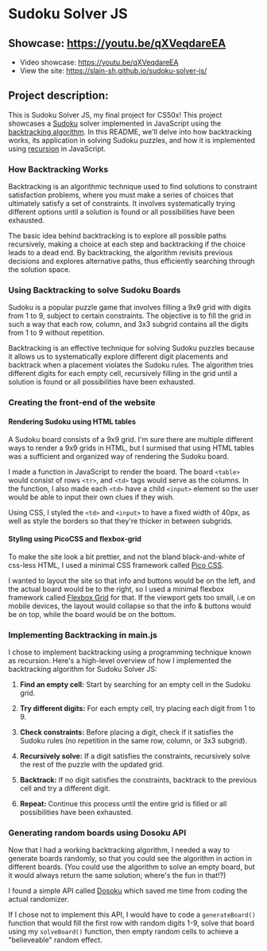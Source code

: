 # Sudoku Solver JS
## Showcase: https://youtu.be/qXVeqdareEA
- Video showcase: https://youtu.be/qXVeqdareEA
- View the site: https://slain-sh.github.io/sudoku-solver-js/

## Project description:

This is Sudoku Solver JS, my final project for CS50x! This project showcases a [Sudoku](https://en.wikipedia.org/wiki/Sudoku) solver implemented in JavaScript using the [backtracking algorithm](https://en.wikipedia.org/wiki/Sudoku_solving_algorithms). In this README, we'll delve into how backtracking works, its application in solving Sudoku puzzles, and how it is implemented using [recursion](https://en.wikipedia.org/wiki/Recursion_(computer_science)) in JavaScript.

### How Backtracking Works

Backtracking is an algorithmic technique used to find solutions to constraint satisfaction problems, where you must make a series of choices that ultimately satisfy a set of constraints. It involves systematically trying different options until a solution is found or all possibilities have been exhausted.

The basic idea behind backtracking is to explore all possible paths recursively, making a choice at each step and backtracking if the choice leads to a dead end. By backtracking, the algorithm revisits previous decisions and explores alternative paths, thus efficiently searching through the solution space.

### Using Backtracking to solve Sudoku Boards

Sudoku is a popular puzzle game that involves filling a 9x9 grid with digits from 1 to 9, subject to certain constraints. The objective is to fill the grid in such a way that each row, column, and 3x3 subgrid contains all the digits from 1 to 9 without repetition.

Backtracking is an effective technique for solving Sudoku puzzles because it allows us to systematically explore different digit placements and backtrack when a placement violates the Sudoku rules. The algorithm tries different digits for each empty cell, recursively filling in the grid until a solution is found or all possibilities have been exhausted.

### Creating the front-end of the website
#### Rendering Sudoku using HTML tables
A Sudoku board consists of a 9x9 grid. I'm sure there are multiple different ways to render a 9x9 grids in HTML, but I surmised that using HTML tables was a sufficient and organized way of rendering the Sudoku board.

I made a function in JavaScript to render the board. The board `<table>` would consist of rows `<tr>`, and `<td>` tags would serve as the columns. In the function, I also made each `<td>` have a child `<input>` element so the user would be able to input their own clues if they wish.

Using CSS, I styled the `<td>` and `<input>` to have a fixed width of 40px, as well as style the borders so that they're thicker in between subgrids.

#### Styling using PicoCSS and flexbox-grid
To make the site look a bit prettier, and not the bland black-and-white of css-less HTML, I used a minimal CSS framework called [Pico CSS](https://picocss.com/).

I wanted to layout the site so that info and buttons would be on the left, and the actual board would be to the right, so I used a minimal flexbox framework called [Flexbox Grid](https://flexboxgrid.com/) for that. If the viewport gets too small, i.e on mobile devices, the layout would collapse so that the info & buttons would be on top, while the board would be on the bottom.

### Implementing Backtracking in main.js

I chose to implement backtracking using a programming technique known as recursion. Here's a high-level overview of how I implemented the backtracking algorithm for Sudoku Solver JS:

1. **Find an empty cell:** Start by searching for an empty cell in the Sudoku grid.

2. **Try different digits:** For each empty cell, try placing each digit from 1 to 9.

3. **Check constraints:** Before placing a digit, check if it satisfies the Sudoku rules (no repetition in the same row, column, or 3x3 subgrid).

4. **Recursively solve:** If a digit satisfies the constraints, recursively solve the rest of the puzzle with the updated grid.

5. **Backtrack:** If no digit satisfies the constraints, backtrack to the previous cell and try a different digit.

6. **Repeat:** Continue this process until the entire grid is filled or all possibilities have been exhausted.

### Generating random boards using Dosoku API
Now that I had a working backtracking algorithm, I needed a way to generate boards randomly, so that you could see the algorithm in action in different boards. (You could use the algorithm to solve an empty board, but it would always return the same solution; where's the fun in that!?)

I found a simple API called [Dosoku](https://sudoku-api.vercel.app/) which saved me time from coding the actual randomizer.

If I chose not to implement this API, I would have to code a `generateBoard()` function that would fill the first row with random digits 1-9, solve that board using my `solveBoard()` function, then empty random cells to achieve a "believeable" random effect.

